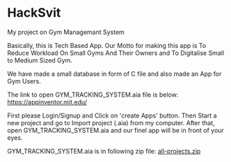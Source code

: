 # HackSvit
My project on Gym Managemant System

Basically, this is Tech Based App.
Our Motto for making this app is To Reduce Workload On Small Gyms And Their Owners and To Digitalise Small to Medium Sized Gym.

We have made a small database in form of C file and also made an App for Gym Users.

The link to open GYM_TRACKING_SYSTEM.aia file is below:
https://appinventor.mit.edu/

First please Login/Signup and Click on 'create Apps' button.
Then Start a new project and go to Import project (.aia) from my computer.
After that, open GYM_TRACKING_SYSTEM.aia and our finel app will be in front of your eyes.

GYM_TRACKING_SYSTEM.aia is in following zip file:
[all-projects.zip](https://github.com/NirmitSeta/HackSvit/files/8597957/all-projects.zip)
